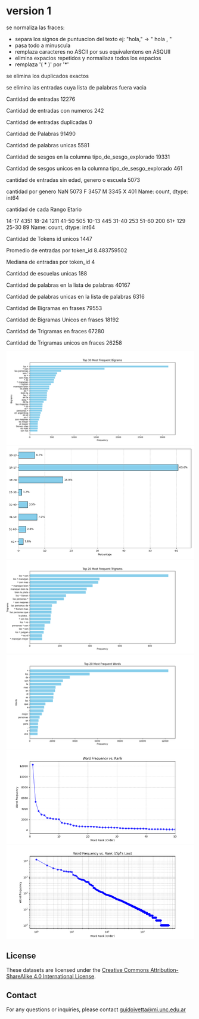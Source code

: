 # version 1

se normaliza las fraces:

- separa los signos de puntuacion del texto ej: "hola," -> " hola , "
- pasa todo a minuscula
- remplaza caracteres no ASCII por sus equivalentens en ASQUII
- elimina expacios repetidos y normailaza todos los espacios
- remplaza '( * )' por '*'
  
se elimina los duplicados exactos

se elimina las entradas cuya lista de palabras fuera vacia

Cantidad de entradas	12276

Cantidad de entradas con numeros	242

Cantidad de entradas duplicadas	0

Cantidad de Palabras	91490

Cantidad de palabras unicas	5581

Cantidad de sesgos en la columna tipo_de_sesgo_explorado	19331

Cantidad de sesgos unicos en la columna tipo_de_sesgo_explorado	461

cantidad de entradas sin edad, genero o escuela 5073

cantidad por genero
NaN    5073
F      3457
M      3345
X       401
Name: count, dtype: int64

cantidad de cada Rango Etario

14-17    4351
18-24    1211
41-50     505
10-13     445
31-40     253
51-60     200
61+       129
25-30      89
Name: count, dtype: int64

Cantidad de Tokens id unicos	1447

Promedio de entradas por token_id	8.483759502

Mediana de entradas por token_id	4

Cantidad de escuelas unicas	188

Cantidad de palabras en la lista de palabras	40167

Cantidad de palabras unicas en la lista de palabras	6316

Cantidad de Bigramas en frases	79553

Cantidad de Bigramas Unicos en frases	18192

Cantidad de Trigramas en fraces	67280

Cantidad de Trigramas unicos en fraces	26258

![1](imagenes/histograma_bigramas.png)
![2](imagenes/histograma_edades.png)
![3](imagenes/histograma_trigramas.png)
![4](imagenes/histograma_unigramas.png)
![5](imagenes/word_frecuency_vs_rank.png)
![6](imagenes/zipf.png)


## License

These datasets are licensed under the [Creative Commons Attribution-ShareAlike 4.0 International License](https://creativecommons.org/licenses/by-sa/4.0/).

## Contact

For any questions or inquiries, please contact guidoivetta@mi.unc.edu.ar

